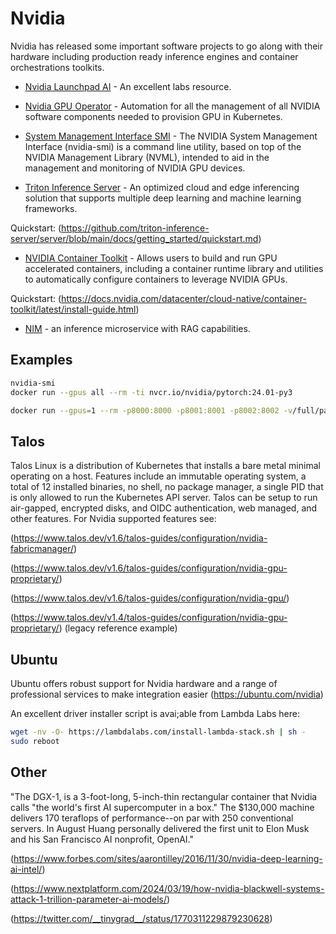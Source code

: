 # Nvidia

Nvidia has released some important software projects to go along with their hardware including production ready inference engines and container orchestrations toolkits.

- [Nvidia Launchpad AI](https://www.nvidia.com/en-us/launchpad/ai/) - An excellent labs resource.

- [Nvidia GPU Operator](https://docs.nvidia.com/datacenter/cloud-native/gpu-operator/latest/index.html) - Automation for all the management of all NVIDIA software components needed to provision GPU in Kubernetes.

- [System Management Interface SMI](https://developer.nvidia.com/nvidia-system-management-interface) - The NVIDIA System Management Interface (nvidia-smi) is a command line utility, based on top of the NVIDIA Management Library (NVML), intended to aid in the management and monitoring of NVIDIA GPU devices.

- [Triton Inference Server](https://github.com/triton-inference-server/server) - An optimized cloud and edge inferencing solution that supports multiple deep learning and machine learning frameworks.

Quickstart: (https://github.com/triton-inference-server/server/blob/main/docs/getting_started/quickstart.md)

- [NVIDIA Container Toolkit](https://github.com/NVIDIA/nvidia-container-toolkit) - Allows users to build and run GPU accelerated containers, including a container runtime library and utilities to automatically configure containers to leverage NVIDIA GPUs.

Quickstart: (https://docs.nvidia.com/datacenter/cloud-native/container-toolkit/latest/install-guide.html)

- [NIM](https://www.youtube.com/watch?v=Od-AdE4If8o) - an inference microservice with RAG capabilities.

## Examples

```sh
nvidia-smi
docker run --gpus all --rm -ti nvcr.io/nvidia/pytorch:24.01-py3

docker run --gpus=1 --rm -p8000:8000 -p8001:8001 -p8002:8002 -v/full/path/to/docs/examples/model_repository:/models nvcr.io/nvidia/tritonserver:24.01-py3 tritonserver --model-repository=/models
```

## Talos

Talos Linux is a distribution of Kubernetes that installs a bare metal minimal operating on a host. Features include an immutable operating system, a total of 12 installed binaries, no shell, no package manager, a single PID that is only allowed to run the Kubernetes API server. Talos can be setup to run air-gapped, encrypted disks, and OIDC authentication, web managed, and other features. For Nvidia supported features see:

(https://www.talos.dev/v1.6/talos-guides/configuration/nvidia-fabricmanager/)

(https://www.talos.dev/v1.6/talos-guides/configuration/nvidia-gpu-proprietary/)

(https://www.talos.dev/v1.6/talos-guides/configuration/nvidia-gpu/)

(https://www.talos.dev/v1.4/talos-guides/configuration/nvidia-gpu-proprietary/) (legacy reference example)


## Ubuntu

Ubuntu offers robust support for Nvidia hardware and a range of professional services to make integration easier (https://ubuntu.com/nvidia)

An excellent driver installer script is avai;able from Lambda Labs here: 

```sh
wget -nv -O- https://lambdalabs.com/install-lambda-stack.sh | sh -
sudo reboot
```

## Other

"The DGX-1, is a 3-foot-long, 5-inch-thin rectangular container that Nvidia calls "the world's first AI supercomputer in a box." The $130,000 machine delivers 170 teraflops of performance--on par with 250 conventional servers. In August Huang personally delivered the first unit to Elon Musk and his San Francisco AI nonprofit, OpenAI."

(https://www.forbes.com/sites/aarontilley/2016/11/30/nvidia-deep-learning-ai-intel/)

(https://www.nextplatform.com/2024/03/19/how-nvidia-blackwell-systems-attack-1-trillion-parameter-ai-models/)

(https://twitter.com/__tinygrad__/status/1770311229879230628)